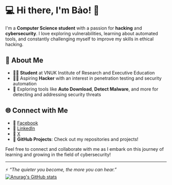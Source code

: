 # 💻 Hi there, I'm Bảo! 👋

I'm a **Computer Science student** with a passion for **hacking** and **cybersecurity**. I love exploring vulnerabilities, learning about automated tools, and constantly challenging myself to improve my skills in ethical hacking.

## 🌟 About Me
- 🧑‍🎓 **Student** at VNUK Institute of Research and Executive Education  
- 🕵️‍♂️ Aspiring **Hacker** with an interest in penetration testing and security automation  
- 🔧 Exploring tools like **Auto Download**, **Detect Malware**, and more for detecting and addressing security threats  

## 🌐 Connect with Me
- 🔗 [Facebook](https://www.facebook.com/b4orvn/)  
- 🔗 [LinkedIn](https://www.linkedin.com/in/bao-ngo-61b05425b/)
- 🔗 [X](https://x.com/b4orvn259)  
- 🌟 **GitHub Projects**: Check out my repositories and projects!  

Feel free to connect and collaborate with me as I embark on this journey of learning and growing in the field of cybersecurity!

---
⚡ *“The quieter you become, the more you can hear.”*  
[![Anurag's GitHub stats](https://github-readme-stats.vercel.app/api?username=ngobao2002)](https://github.com/anuraghazra/github-readme-stats)
